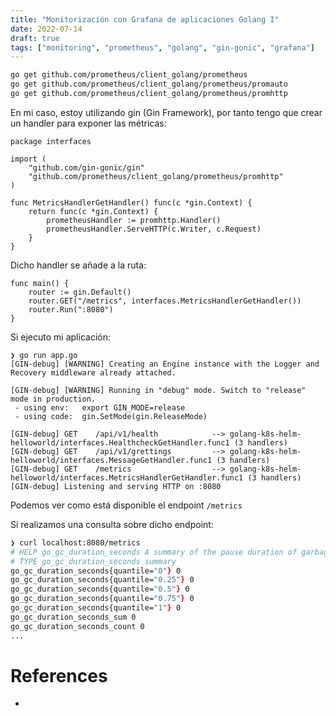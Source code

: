```yaml
---
title: "Monitorización con Grafana de aplicaciones Golang I"
date: 2022-07-14
draft: true
tags: ["monitoring", "prometheus", "golang", "gin-gonic", "grafana"]
---
```


```zsh
go get github.com/prometheus/client_golang/prometheus
go get github.com/prometheus/client_golang/prometheus/promauto
go get github.com/prometheus/client_golang/prometheus/promhttp
```

En mi caso, estoy utilizando gin (Gin Framework), por tanto tengo que crear un handler para exponer las métricas:

```golang
package interfaces

import (
	"github.com/gin-gonic/gin"
	"github.com/prometheus/client_golang/prometheus/promhttp"
)

func MetricsHandlerGetHandler() func(c *gin.Context) {
	return func(c *gin.Context) {
		prometheusHandler := promhttp.Handler()
		prometheusHandler.ServeHTTP(c.Writer, c.Request)
	}
}
```

Dicho handler se añade a la ruta:

```golang
func main() {
	router := gin.Default()
	router.GET("/metrics", interfaces.MetricsHandlerGetHandler())
	router.Run(":8080")
}
```

Si ejecuto mi aplicación: 

```golang
❯ go run app.go
[GIN-debug] [WARNING] Creating an Engine instance with the Logger and Recovery middleware already attached.

[GIN-debug] [WARNING] Running in "debug" mode. Switch to "release" mode in production.
 - using env:	export GIN_MODE=release
 - using code:	gin.SetMode(gin.ReleaseMode)

[GIN-debug] GET    /api/v1/health            --> golang-k8s-helm-helloworld/interfaces.HealthcheckGetHandler.func1 (3 handlers)
[GIN-debug] GET    /api/v1/grettings         --> golang-k8s-helm-helloworld/interfaces.MessageGetHandler.func1 (3 handlers)
[GIN-debug] GET    /metrics                  --> golang-k8s-helm-helloworld/interfaces.MetricsHandlerGetHandler.func1 (3 handlers)
[GIN-debug] Listening and serving HTTP on :8080
```

Podemos ver como está disponible el endpoint ```/metrics```

Si realizamos una consulta sobre dicho endpoint:

```zsh
❯ curl localhost:8080/metrics
# HELP go_gc_duration_seconds A summary of the pause duration of garbage collection cycles.
# TYPE go_gc_duration_seconds summary
go_gc_duration_seconds{quantile="0"} 0
go_gc_duration_seconds{quantile="0.25"} 0
go_gc_duration_seconds{quantile="0.5"} 0
go_gc_duration_seconds{quantile="0.75"} 0
go_gc_duration_seconds{quantile="1"} 0
go_gc_duration_seconds_sum 0
go_gc_duration_seconds_count 0
...
```

# References

* 